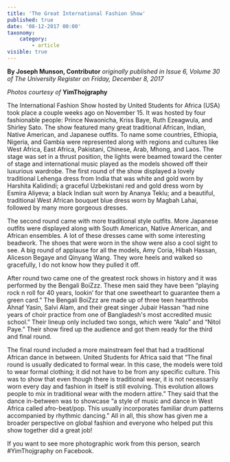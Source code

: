 ```yaml
---
title: 'The Great International Fashion Show'
published: true
date: '08-12-2017 00:00'
taxonomy:
    category:
        - article
visible: true
---
```


**By Joseph Munson, Contributor** _originally published in Issue 6, Volume 30 of The University Register on Friday, December 8, 2017_

_Photos courtesy of_ **YimThojgraphy**

The International Fashion Show hosted by United Students for Africa (USA) took place a couple weeks ago on November 15. It was hosted by four fashionable people: Prince Nwaonicha, Kriss Baye, Ruth Ezeagwula, and Shirley Sato. The show featured many great traditional African, Indian, Native American, and Japanese outfits. To name some countries, Ethiopia, Nigeria, and Gambia were represented along with regions and cultures like West Africa, East Africa, Pakistani, Chinese, Arab, Mhong, and Laos. The stage was set in a thrust position, the lights were beamed toward the center of stage and international music played as the models showed off their luxurious wardrobe. The first round of the show displayed a lovely traditional Lehenga dress from India that was white and gold worn by Harshita Kalidindi; a graceful Uzbekistani red and gold dress worn by Esmira Aliyeva; a black Indian suit worn by Ananya Teklu; and a beautiful, traditional West African bouquet blue dress worn by Magbah Lahai, followed by many more gorgeous dresses.
    
The second round came with more traditional style outfits. More Japanese outfits were displayed along with South American, Native American, and African ensembles. A lot of these dresses came with some interesting beadwork. The shoes that were worn in the show were also a cool sight to see. A big round of applause for all the models, Amy Coria, Hibah Hassan, Aliceson Begaye and Qinyang Wang. They wore heels and walked so gracefully, I do not know how they pulled it off.

After round two came one of the greatest rock shows in history and it was performed by the Bengali BoiZzz. These men said they have been “playing rock n roll for 40 years, lookin’ for that one sweetheart to guarantee them a green card.” The Bengali BoiZzz are made up of three teen heartthrobs Ahnaf Yasin, Salvi Alam, and their great singer Jubair Hassan “had nine years of choir practice from one of Bangladesh's most accredited music school.”  Their lineup only included two songs, which were “Aalo” and “Nitol Paye.” Their show fired up the audience and got them ready for the third and final round.

The final round included a more mainstream feel that had a traditional African dance in between. United Students for Africa said that “The final round is usually dedicated to formal wear. In this case, the models were told to wear formal clothing; it did not have to be from any specific culture. This was to show that even though there is traditional wear, it is not necessarily worn every day and fashion in itself is still evolving. This evolution allows people to mix in traditional wear with the modern attire.” They said that the dance in-between was to showcase “a style of music and dance in West Africa called afro-beat/pop. This usually incorporates familiar drum patterns accompanied by rhythmic dancing.” All in all, this show has given me a broader perspective on global fashion and everyone who helped put this show together did a great job! 

If you want to see more photographic work from this person, search #YimThojgraphy on Facebook.
	



